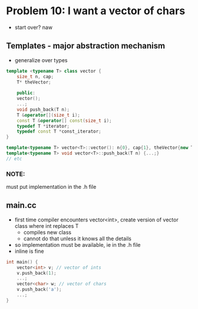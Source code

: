 # Problem 10: I want a vector of chars

- start over? naw

## Templates - major abstraction mechanism

- generalize over types

```cpp
template <typename T> class vector {
    size_t n, cap;
    T* theVector;
    
    public:
    vector();
    ...;
    void push_back(T n);
    T &operator[](size_t i);
    const T &operator[] const(size_t i);
    typedef T *iterator;
    typedef const T *const_iterator;
}

template<typename T> vector<T>::vector(): n{0}, cap{1}, theVector{new T[cap]} {}
template<typename T> void vector<T>::push_back(T n) {...;}
// etc
```

### NOTE:

must put implementation in the .h file

## main.cc

- first time compiler encounters vector\<int\>, create version of vector class where int replaces T
  - compiles new class
  - cannot do that unless it knows all the details
- so implementation must be available, ie in the .h file
- inline is fine

```cpp
int main() {
    vector<int> v; // vector of ints
    v.push_back(1);
    ...;
    vector<char> w; // vector of chars
    v.push_back('a');
    ...;
}
```